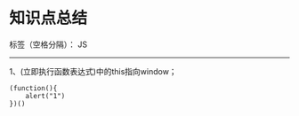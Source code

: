 ﻿# 知识点总结

标签（空格分隔）： JS

---

1、(立即执行函数表达式)中的this指向window；
```
(function(){
    alert("1")
})()
```




